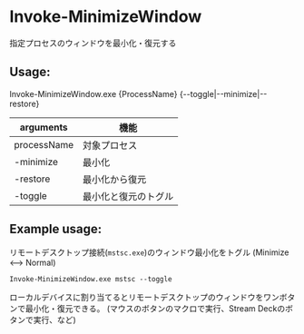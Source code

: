 # Invoke-MinimizeWindow

指定プロセスのウィンドウを最小化・復元する

## Usage:

Invoke-MinimizeWindow.exe {ProcessName} {--toggle|--minimize|--restore}

| arguments | 機能 |
| ---- | ---- |
| processName | 対象プロセス |
| -minimize | 最小化 |
| -restore  | 最小化から復元 |
| -toggle   | 最小化と復元のトグル |
 
## Example usage:

リモートデスクトップ接続(`mstsc.exe`)のウィンドウ最小化をトグル (Minimize <--> Normal)
```
Invoke-MinimizeWindow.exe mstsc --toggle
```

ローカルデバイスに割り当てるとリモートデスクトップのウィンドウをワンボタンで最小化・復元できる。
(マウスのボタンのマクロで実行、Stream Deckのボタンで実行、など)
